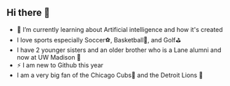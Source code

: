 ## Hi there 👋

- 🌱 I’m currently learning about Artificial intelligence and how it's created
- I love sports especially Soccer⚽, Basketball🏀, and Golf⛳
- I have 2 younger sisters and an older brother who is a Lane alumni and now at UW Madison 🦡
- ⚡ I am new to Github this year
- I am a very big fan of the Chicago Cubs🐻 and the Detroit Lions 🦁
  
